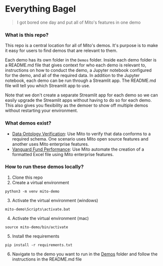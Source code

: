 # Everything Bagel

> I got bored one day and put all of Mito's features in one demo

### What is this repo?
This repo is a central location for all of Mito's demos. It's purpose is to make it easy for users to find demos that are relevant to them.

Each demo has its own folder in the `Demos` folder. Inside each demo folder is a README.md file that gives context for who each demo is relevant to, instructions on how to conduct the demo, a Jupyter notebook configured for the demo, and all of the required data. In addition to the Jupyter notebook, each demo can be run through a Streamlit app. The README.md file will tell you which Streamlit app to use.

Note that we don't create a separate Streamlit app for each demo so we can easily upgrade the Streamlit apps without having to do so for each demo. This also gives you flexibility as the demoer to show off multiple demos without restarting your environment.

### What demos exist?
- [Data Ontology Verification](Demos/data-ontology-verification): Use Mito to verify that data conforms to a required schema. One scenario uses Mito open source features and another uses Mito enterprise features.
- [Vanguard Fund Performance](Demos/vanguard-fund-performance): Use Mito automate the creation of a formatted Excel file using Mito enterprise features. 


### How to run these demos locally?

1. Clone this repo
2. Create a virtual environment
```
python3 -m venv mito-demo
```
3. Activate the virtual environment (windows)
```
mito-demo\Scripts\activate.bat
```
4. Activate the virtual environment (mac)
```
source mito-demo/bin/activate
```
5. Install the requirements
```
pip install -r requirements.txt
```
6. Navigate to the demo you want to run in the [Demos](Demos) folder and follow the instructions in the README.md file